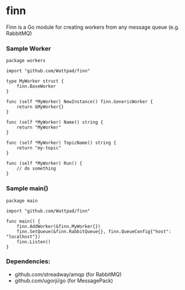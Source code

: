 finn
========

Finn is a Go module for creating workers from any message queue (e.g. RabbitMQ)

### Sample Worker

	package workers

	import "github.com/Wattpad/finn"

	type MyWorker struct {
		finn.BaseWorker
	}

	func (self *MyWorker) NewInstance() finn.GenericWorker {
		return &MyWorker{}
	}

	func (self *MyWorker) Name() string {
		return "MyWorker"
	}

	func (self *MyWorker) TopicName() string {
		return "my-topic"
	}

	func (self *MyWorker) Run() {
		// do something
	}

### Sample main()

	package main

	import "github.com/Wattpad/finn"

	func main() {
		finn.AddWorker(&finn.MyWorker{})
		finn.SetQueue(&finn.RabbitQueue{}, finn.QueueConfig{"host": "localhost"})
		finn.Listen()
	}

### Dependencies:
- github.com/streadway/amqp (for RabbitMQ)
- github.com/ugorji/go (for MessagePack)
